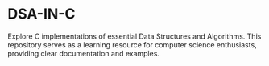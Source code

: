 # DSA-IN-C
Explore C implementations of essential Data Structures and Algorithms. This repository serves as a learning resource for computer science enthusiasts, providing clear documentation and examples.
